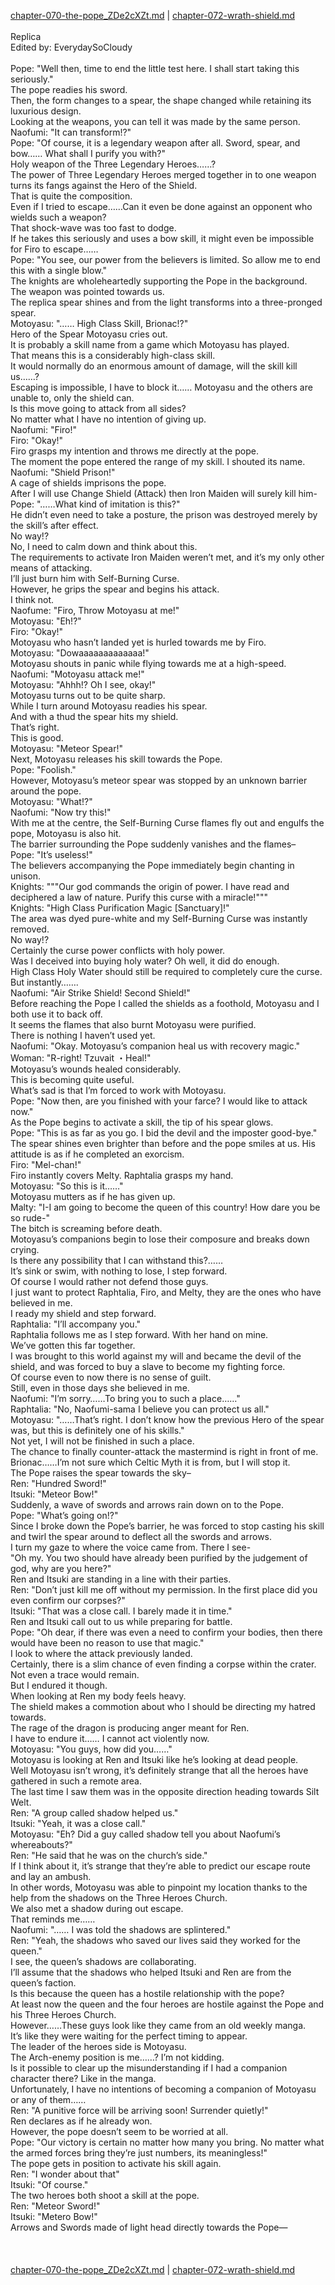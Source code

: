 [chapter-070-the-pope_ZDe2cXZt.md](./chapter-070-the-pope_ZDe2cXZt.md) | [chapter-072-wrath-shield.md](./chapter-072-wrath-shield.md) <br/>
<br/>
Replica<br/>
Edited by: EverydaySoCloudy<br/>
<br/>
Pope: "Well then, time to end the little test here. I shall start taking this seriously."<br/>
The pope readies his sword.<br/>
Then, the form changes to a spear, the shape changed while retaining its luxurious design.<br/>
Looking at the weapons, you can tell it was made by the same person.<br/>
Naofumi: "It can transform!?"<br/>
Pope: "Of course, it is a legendary weapon after all. Sword, spear, and bow…… What shall I purify you with?"<br/>
Holy weapon of the Three Legendary Heroes……?<br/>
The power of Three Legendary Heroes merged together in to one weapon turns its fangs against the Hero of the Shield.<br/>
That is quite the composition.<br/>
Even if I tried to escape……Can it even be done against an opponent who wields such a weapon?<br/>
That shock-wave was too fast to dodge.<br/>
If he takes this seriously and uses a bow skill, it might even be impossible for Firo to escape……<br/>
Pope: "You see, our power from the believers is limited. So allow me to end this with a single blow."<br/>
The knights are wholeheartedly supporting the Pope in the background.<br/>
The weapon was pointed towards us.<br/>
The replica spear shines and from the light transforms into a three-pronged spear.<br/>
Motoyasu: "…… High Class Skill, Brionac!?"<br/>
Hero of the Spear Motoyasu cries out.<br/>
It is probably a skill name from a game which Motoyasu has played.<br/>
That means this is a considerably high-class skill.<br/>
It would normally do an enormous amount of damage, will the skill kill us……?<br/>
Escaping is impossible, I have to block it…… Motoyasu and the others are unable to, only the shield can.<br/>
Is this move going to attack from all sides?<br/>
No matter what I have no intention of giving up.<br/>
Naofumi: "Firo!"<br/>
Firo: "Okay!"<br/>
Firo grasps my intention and throws me directly at the pope.<br/>
The moment the pope entered the range of my skill. I shouted its name.<br/>
Naofumi: "Shield Prison!"<br/>
A cage of shields imprisons the pope.<br/>
After I will use Change Shield (Attack) then Iron Maiden will surely kill him-<br/>
Pope: "……What kind of imitation is this?"<br/>
He didn’t even need to take a posture, the prison was destroyed merely by the skill’s after effect.<br/>
No way!?<br/>
No, I need to calm down and think about this.<br/>
The requirements to activate Iron Maiden weren’t met, and it’s my only other means of attacking.<br/>
I’ll just burn him with Self-Burning Curse.<br/>
However, he grips the spear and begins his attack.<br/>
I think not.<br/>
Naofume: "Firo, Throw Motoyasu at me!"<br/>
Motoyasu: "Eh!?"<br/>
Firo: "Okay!"<br/>
Motoyasu who hasn’t landed yet is hurled towards me by Firo.<br/>
Motoyasu: "Dowaaaaaaaaaaaaa!"<br/>
Motoyasu shouts in panic while flying towards me at a high-speed.<br/>
Naofumi: "Motoyasu attack me!"<br/>
Motoyasu: "Ahhh!? Oh I see, okay!"<br/>
Motoyasu turns out to be quite sharp.<br/>
While I turn around Motoyasu readies his spear.<br/>
And with a thud the spear hits my shield.<br/>
That’s right.<br/>
This is good.<br/>
Motoyasu: "Meteor Spear!"<br/>
Next, Motoyasu releases his skill towards the Pope.<br/>
Pope: "Foolish."<br/>
However, Motoyasu’s meteor spear was stopped by an unknown barrier around the pope.<br/>
Motoyasu: "What!?"<br/>
Naofumi: "Now try this!"<br/>
With me at the centre, the Self-Burning Curse flames fly out and engulfs the pope, Motoyasu is also hit.<br/>
The barrier surrounding the Pope suddenly vanishes and the flames–<br/>
Pope: "It’s useless!"<br/>
The believers accompanying the Pope immediately begin chanting in unison.<br/>
Knights: """Our god commands the origin of power. I have read and deciphered a law of nature. Purify this curse with a miracle!"""<br/>
Knights: "High Class Purification Magic [Sanctuary]!"<br/>
The area was dyed pure-white and my Self-Burning Curse was instantly removed.<br/>
No way!?<br/>
Certainly the curse power conflicts with holy power.<br/>
Was I deceived into buying holy water? Oh well, it did do enough.<br/>
High Class Holy Water should still be required to completely cure the curse.<br/>
But instantly…….<br/>
Naofumi: "Air Strike Shield! Second Shield!"<br/>
Before reaching the Pope I called the shields as a foothold, Motoyasu and I both use it to back off.<br/>
It seems the flames that also burnt Motoyasu were purified.<br/>
There is nothing I haven’t used yet.<br/>
Naofumi: "Okay. Motoyasu’s companion heal us with recovery magic."<br/>
Woman: "R-right! Tzuvait ・Heal!"<br/>
Motoyasu’s wounds healed considerably.<br/>
This is becoming quite useful.<br/>
What’s sad is that I’m forced to work with Motoyasu.<br/>
Pope: "Now then, are you finished with your farce? I would like to attack now."<br/>
As the Pope begins to activate a skill, the tip of his spear glows.<br/>
Pope: "This is as far as you go. I bid the devil and the imposter good-bye."<br/>
The spear shines even brighter than before and the pope smiles at us. His attitude is as if he completed an exorcism.<br/>
Firo: "Mel-chan!"<br/>
Firo instantly covers Melty. Raphtalia grasps my hand.<br/>
Motoyasu: "So this is it……"<br/>
Motoyasu mutters as if he has given up.<br/>
Malty: "I-I am going to become the queen of this country! How dare you be so rude-"<br/>
The bitch is screaming before death.<br/>
Motoyasu’s companions begin to lose their composure and breaks down crying.<br/>
Is there any possibility that I can withstand this?……<br/>
It’s sink or swim, with nothing to lose, I step forward.<br/>
Of course I would rather not defend those guys.<br/>
I just want to protect Raphtalia, Firo, and Melty, they are the ones who have believed in me.<br/>
I ready my shield and step forward.<br/>
Raphtalia: "I’ll accompany you."<br/>
Raphtalia follows me as I step forward. With her hand on mine.<br/>
We’ve gotten this far together.<br/>
I was brought to this world against my will and became the devil of the shield, and was forced to buy a slave to become my fighting force.<br/>
Of course even to now there is no sense of guilt.<br/>
Still, even in those days she believed in me.<br/>
Naofumi: "I’m sorry……To bring you to such a place……"<br/>
Raphtalia: "No, Naofumi-sama I believe you can protect us all."<br/>
Motoyasu: "……That’s right. I don’t know how the previous Hero of the spear was, but this is definitely one of his skills."<br/>
Not yet, I will not be finished in such a place.<br/>
The chance to finally counter-attack the mastermind is right in front of me.<br/>
Brionac……I’m not sure which Celtic Myth it is from, but I will stop it.<br/>
The Pope raises the spear towards the sky–<br/>
Ren: "Hundred Sword!"<br/>
Itsuki: "Meteor Bow!"<br/>
Suddenly, a wave of swords and arrows rain down on to the Pope.<br/>
Pope: "What’s going on!?"<br/>
Since I broke down the Pope’s barrier, he was forced to stop casting his skill and twirl the spear around to deflect all the swords and arrows.<br/>
I turn my gaze to where the voice came from. There I see-<br/>
"Oh my. You two should have already been purified by the judgement of god, why are you here?"<br/>
Ren and Itsuki are standing in a line with their parties.<br/>
Ren: "Don’t just kill me off without my permission. In the first place did you even confirm our corpses?"<br/>
Itsuki: "That was a close call. I barely made it in time."<br/>
Ren and Itsuki call out to us while preparing for battle.<br/>
Pope: "Oh dear, if there was even a need to confirm your bodies, then there would have been no reason to use that magic."<br/>
I look to where the attack previously landed.<br/>
Certainly, there is a slim chance of even finding a corpse within the crater.<br/>
Not even a trace would remain.<br/>
But I endured it though.<br/>
When looking at Ren my body feels heavy.<br/>
The shield makes a commotion about who I should be directing my hatred towards.<br/>
The rage of the dragon is producing anger meant for Ren.<br/>
I have to endure it…… I cannot act violently now.<br/>
Motoyasu: "You guys, how did you……"<br/>
Motoyasu is looking at Ren and Itsuki like he’s looking at dead people.<br/>
Well Motoyasu isn’t wrong, it’s definitely strange that all the heroes have gathered in such a remote area.<br/>
The last time I saw them was in the opposite direction heading towards Silt Welt.<br/>
Ren: "A group called shadow helped us."<br/>
Itsuki: "Yeah, it was a close call."<br/>
Motoyasu: "Eh? Did a guy called shadow tell you about Naofumi’s whereabouts?"<br/>
Ren: "He said that he was on the church’s side."<br/>
If I think about it, it’s strange that they’re able to predict our escape route and lay an ambush.<br/>
In other words, Motoyasu was able to pinpoint my location thanks to the help from the shadows on the Three Heroes Church.<br/>
We also met a shadow during out escape.<br/>
That reminds me……<br/>
Naofumi: "…… I was told the shadows are splintered."<br/>
Ren: "Yeah, the shadows who saved our lives said they worked for the queen."<br/>
I see, the queen’s shadows are collaborating.<br/>
I’ll assume that the shadows who helped Itsuki and Ren are from the queen’s faction.<br/>
Is this because the queen has a hostile relationship with the pope?<br/>
At least now the queen and the four heroes are hostile against the Pope and his Three Heroes Church.<br/>
However……These guys look like they came from an old weekly manga.<br/>
It’s like they were waiting for the perfect timing to appear.<br/>
The leader of the heroes side is Motoyasu.<br/>
The Arch-enemy position is me……? I’m not kidding.<br/>
Is it possible to clear up the misunderstanding if I had a companion character there? Like in the manga.<br/>
Unfortunately, I have no intentions of becoming a companion of Motoyasu or any of them……<br/>
Ren: "A punitive force will be arriving soon! Surrender quietly!"<br/>
Ren declares as if he already won.<br/>
However, the pope doesn’t seem to be worried at all.<br/>
Pope: "Our victory is certain no matter how many you bring. No matter what the armed forces bring they’re just numbers, its meaningless!"<br/>
The pope gets in position to activate his skill again.<br/>
Ren: "I wonder about that"<br/>
Itsuki: "Of course."<br/>
The two heroes both shoot a skill at the pope.<br/>
Ren: "Meteor Sword!"<br/>
Itsuki: "Metero Bow!"<br/>
Arrows and Swords made of light head directly towards the Pope—<br/>
<br/>
<br/>
<br/>
[chapter-070-the-pope_ZDe2cXZt.md](./chapter-070-the-pope_ZDe2cXZt.md) | [chapter-072-wrath-shield.md](./chapter-072-wrath-shield.md) <br/>

